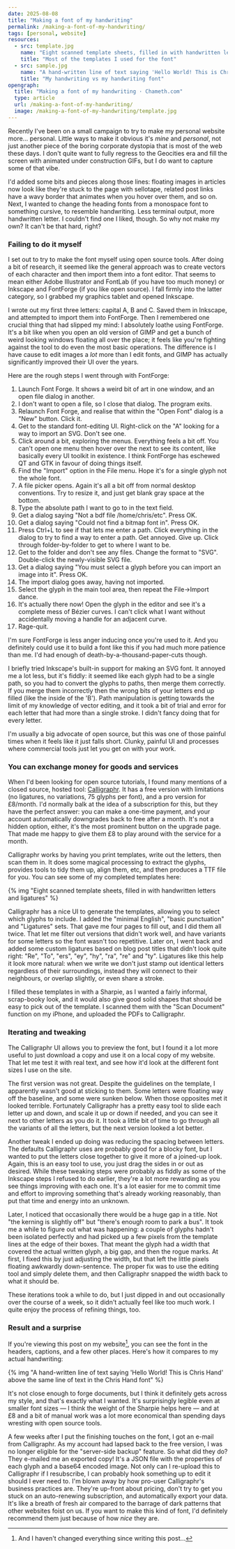 ```yaml
---
date: 2025-08-08
title: "Making a font of my handwriting"
permalink: /making-a-font-of-my-handwriting/
tags: [personal, website]
resources:
  - src: template.jpg
    name: "Eight scanned template sheets, filled in with handwritten letters and ligatures"
    title: "Most of the templates I used for the font"
  - src: sample.jpg
    name: "A hand-written line of text saying 'Hello World! This is Chris Hand' above the same line of text in the Chris Hand font"
    title: "My handwriting vs my handwriting font"
opengraph:
  title: "Making a font of my handwriting · Chameth.com"
  type: article
  url: /making-a-font-of-my-handwriting/
  image: /making-a-font-of-my-handwriting/template.jpg
---
```


Recently I've been on a small campaign to try to make my personal website
more… personal. Little ways to make it obvious it's _mine_ and _personal_,
not just another piece of the boring corporate dystopia that is most of
the web these days. I don't quite want to fully regress to the Geocities era
and fill the screen with animated under construction GIFs, but I do want to
capture some of that vibe.

I'd added some bits and pieces along those lines: floating images in articles
now look like they're stuck to the page with sellotape, related post
links have a wavy border that animates when you hover over them, and so on.
Next, I wanted to change the heading fonts from a monospace font to something
cursive, to resemble handwriting. Less terminal output, more handwritten letter.
I couldn't find one I liked, though. So why not make my own? It can't be that
hard, right?

### Failing to do it myself

I set out to try to make the font myself using open source tools. After doing
a bit of research, it seemed like the general approach was to create vectors of
each character and then import them into a font editor. That seems to mean
either Adobe Illustrator and FontLab (if you have too much money) or Inkscape
and FontForge (if you like open source). I fall firmly into the latter category,
so I grabbed my graphics tablet and opened Inkscape.

<!--more-->

I wrote out my first three letters: capital A, B and C. Saved them in Inkscape,
and attempted to import them into FontForge. Then I remembered one crucial
thing that had slipped my mind: I absolutely loathe using FontForge. It's a bit
like when you open an old version of GIMP and get a bunch of weird looking
windows floating all over the place; it feels like you're fighting against the
tool to do even the most basic operations. The difference is I have cause to
edit images a _lot_ more than I edit fonts, and GIMP has actually significantly
improved their UI over the years.

Here are the rough steps I went through with FontForge:

1. Launch Font Forge. It shows a weird bit of art in one window, and an open
   file dialog in another.
2. I don't want to open a file, so I close that dialog. The program exits.
3. Relaunch Font Forge, and realise that within the "Open Font" dialog is a
   "New" button. Click it.
4. Get to the standard font-editing UI. Right-click on the "A" looking for
   a way to import an SVG. Don't see one.
5. Click around a bit, exploring the menus. Everything feels a bit off.
   You can't open one menu then hover over the next to see its content, like
   basically every UI toolkit in existence. I think FontForge has eschewed QT
   and GTK in favour of doing things itself.
6. Find the "Import" option in the File menu. Hope it's for a single glyph not
   the whole font.
7. A file picker opens. Again it's all a bit off from normal desktop
   conventions. Try to resize it, and just get blank gray space at the bottom.
8. Type the absolute path I want to go to in the text field.
9. Get a dialog saying "Not a bdf file /home/chris/etc". Press OK.
10. Get a dialog saying "Could not find a bitmap font in". Press OK.
11. Press Ctrl+L to see if that lets me enter a path. Click everything in the
    dialog to try to find a way to enter a path. Get annoyed. Give up. Click
    through folder-by-folder to get to where I want to be.
12. Get to the folder and don't see any files. Change the format to "SVG".
    Double-click the newly-visible SVG file.
13. Get a dialog saying "You must select a glyph before you can import an image 
    into it". Press OK.
14. The import dialog goes away, having not imported. 
15. Select the glyph in the main tool area, then repeat the File→Import dance.
16. It's actually there now! Open the glyph in the editor and see it's
    a complete mess of Bézier curves. I can't click what I want without 
    accidentally moving a handle for an adjacent curve.
17. Rage-quit.

I'm sure FontForge is less anger inducing once you're used to it. And you
definitely could use it to build a font like this if you had much more patience
than me. I'd had enough of death-by-a-thousand-paper-cuts though.

I briefly tried Inkscape's built-in support for making an SVG font. It annoyed
me a lot less, but it's fiddly: it seemed like each glyph had to be a single
path, so you had to convert the glyphs to paths, then merge them correctly.
If you merge them incorrectly then the wrong bits of your letters end up
filled (like the inside of the 'B'). Path manipulation is getting towards the
limit of my knowledge of vector editing, and it took a bit of trial and error
for each letter that had more than a single stroke. I didn't fancy doing that
for every letter.

I'm usually a big advocate of open source, but this was one of those painful
times when it feels like it just falls short. Clunky, painful UI and processes
where commercial tools just let you get on with your work.

### You can exchange money for goods and services

When I'd been looking for open source tutorials, I found many mentions of
a closed source, hosted tool: [Calligraphr](https://www.calligraphr.com/en/).
It has a free version with limitations (no ligatures, no variations, 75
glyphs per font), and a pro version for £8/month. I'd normally balk at the
idea of a subscription for this, but they have the perfect answer: you can
make a one-time payment, and your account automatically downgrades back to free
after a month. It's not a hidden option, either, it's the most prominent button
on the upgrade page. That made me happy to give them £8 to play around with
the service for a month.

Calligraphr works by having you print templates, write out the letters, then
scan them in. It does some magical processing to extract the glyphs, provides
tools to tidy them up, align them, etc, and then produces a TTF file for you.
You can see some of my completed templates here:

{% img "Eight scanned template sheets, filled in with handwritten letters and ligatures" %}

Calligraphr has a nice UI to generate the templates, allowing you to select
which glyphs to include. I added the "minimal English", "basic punctuation"
and "Ligatures" sets. That gave me four pages to fill out, and I did them all
twice. That let me filter out versions that didn't work well, and have
variants for some letters so the font wasn't too repetitive. Later on, I went
back and added some custom ligatures based on blog post titles that didn't look
quite right: "Re", "To", "ers", "ey", "hy", "ra", "re" and "ty". Ligatures like
this help it look more natural: when we write we don't just stamp out identical
letters regardless of their surroundings, instead they will connect to their
neighbours, or overlap slightly, or even share a stroke.

I filled these templates in with a Sharpie, as I wanted a fairly informal, 
scrap-booky look, and it would also give good solid shapes that should be easy
to pick out of the template. I scanned them with the "Scan Document" function
on my iPhone, and uploaded the PDFs to Calligraphr.

### Iterating and tweaking

The Calligraphr UI allows you to preview the font, but I found it a lot more
useful to just download a copy and use it on a local copy of my website.
That let me test it with real text, and see how it'd look at the different font
sizes I use on the site.

The first version was not great. Despite the guidelines on the template, I
apparently wasn't good at sticking to them. Some letters were floating way off
the baseline, and some were sunken below. When those opposites met it looked
terrible. Fortunately Calligraphr has a pretty easy tool to slide each letter up
and down, and scale it up or down if needed, and you can see it next to other
letters as you do it. It took a little bit of time to go through all the
variants of all the letters, but the next version looked a lot better.

Another tweak I ended up doing was reducing the spacing between letters. The
defaults Calligraphr uses are probably good for a blocky font, but I wanted to
put the letters close together to give it more of a joined-up look.
Again, this is an easy tool to use, you just drag the sides in or out as
desired. While these tweaking steps were probably as fiddly as some of the
Inkscape steps I refused to do earlier, they're a lot more rewarding as you
see things improving with each one. It's a lot easier for me to commit time
and effort to improving something that's already working reasonably, than put
that time and energy into an unknown.

Later, I noticed that occasionally there would be a huge gap in a title. Not
"the kerning is slightly off" but "there's enough room to park a bus". It took
me a while to figure out what was happening: a couple of glyphs
hadn't been isolated perfectly and had picked up a few pixels from the template
lines at the edge of their boxes. That meant the glyph had a width that covered
the actual written glyph, a big gap, and then the rogue marks. At first, I fixed
this by just adjusting the width, but that left the little pixels floating
awkwardly down-sentence. The proper fix was to use the editing tool and simply
delete them, and then Calligraphr snapped the width back to what it should be.

These iterations took a while to do, but I just dipped in and out occasionally
over the course of a week, so it didn't actually feel like too much work. I
quite enjoy the process of refining things, too.

### Result and a surprise

If you're viewing this post on my website[^1], you can see the font in the
headers, captions, and a few other places. Here's how it compares to my actual
handwriting:

{% img "A hand-written line of text saying 'Hello World! This is Chris Hand' above the same line of text in the Chris Hand font" %}

It's not close enough to forge documents, but I think it definitely gets
across my style, and that's exactly what I wanted. It's surprisingly legible
even at smaller font sizes — I think the weight of the Sharpie helps here — and
at £8 and a bit of manual work was a lot more economical than spending days
wresting with open source tools.

A few weeks after I put the finishing touches on the font, I got an e-mail 
from Calligraphr. As my account had lapsed back to the free version, I was
no longer eligible for the "server-side backup" feature. So what did they do?
They e-mailed me an exported copy! It's a JSON file with the properties of each
glyph and a base64 encoded image. Not only can I re-upload this to Calligraphr
if I resubscribe, I can probably hook something up to edit it should I ever
need to. I'm blown away by how pro-user Calligraphr's business practices are.
They're up-front about pricing, don't try to get you stuck on an auto-renewing
subscription, and automatically export your data. It's like a breath of fresh
air compared to the barrage of dark patterns that other websites foist on us.
If you want to make this kind of font, I'd definitely recommend them just
because of how _nice_ they are.

[^1]: And I haven't changed everything since writing this post…